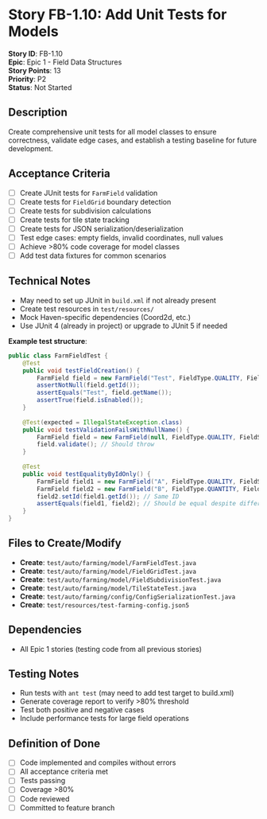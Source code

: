 # Story FB-1.10: Add Unit Tests for Models

**Story ID**: FB-1.10  
**Epic**: Epic 1 - Field Data Structures  
**Story Points**: 13  
**Priority**: P2  
**Status**: Not Started  

## Description
Create comprehensive unit tests for all model classes to ensure correctness, validate edge cases, and establish a testing baseline for future development.

## Acceptance Criteria
- [ ] Create JUnit tests for `FarmField` validation
- [ ] Create tests for `FieldGrid` boundary detection
- [ ] Create tests for subdivision calculations
- [ ] Create tests for tile state tracking
- [ ] Create tests for JSON serialization/deserialization
- [ ] Test edge cases: empty fields, invalid coordinates, null values
- [ ] Achieve >80% code coverage for model classes
- [ ] Add test data fixtures for common scenarios

## Technical Notes
- May need to set up JUnit in `build.xml` if not already present
- Create test resources in `test/resources/`
- Mock Haven-specific dependencies (Coord2d, etc.)
- Use JUnit 4 (already in project) or upgrade to JUnit 5 if needed

**Example test structure**:
```java
public class FarmFieldTest {
    @Test
    public void testFieldCreation() {
        FarmField field = new FarmField("Test", FieldType.QUALITY, FieldShape.CIRCLE);
        assertNotNull(field.getId());
        assertEquals("Test", field.getName());
        assertTrue(field.isEnabled());
    }
    
    @Test(expected = IllegalStateException.class)
    public void testValidationFailsWithNullName() {
        FarmField field = new FarmField(null, FieldType.QUALITY, FieldShape.CIRCLE);
        field.validate(); // Should throw
    }
    
    @Test
    public void testEqualityByIdOnly() {
        FarmField field1 = new FarmField("A", FieldType.QUALITY, FieldShape.CIRCLE);
        FarmField field2 = new FarmField("B", FieldType.QUANTITY, FieldShape.RECTANGLE);
        field2.setId(field1.getId()); // Same ID
        assertEquals(field1, field2); // Should be equal despite different properties
    }
}
```

## Files to Create/Modify
- **Create**: `test/auto/farming/model/FarmFieldTest.java`
- **Create**: `test/auto/farming/model/FieldGridTest.java`
- **Create**: `test/auto/farming/model/FieldSubdivisionTest.java`
- **Create**: `test/auto/farming/model/TileStateTest.java`
- **Create**: `test/auto/farming/config/ConfigSerializationTest.java`
- **Create**: `test/resources/test-farming-config.json5`

## Dependencies
- All Epic 1 stories (testing code from all previous stories)

## Testing Notes
- Run tests with `ant test` (may need to add test target to build.xml)
- Generate coverage report to verify >80% threshold
- Test both positive and negative cases
- Include performance tests for large field operations

## Definition of Done
- [ ] Code implemented and compiles without errors
- [ ] All acceptance criteria met
- [ ] Tests passing
- [ ] Coverage >80%
- [ ] Code reviewed
- [ ] Committed to feature branch

